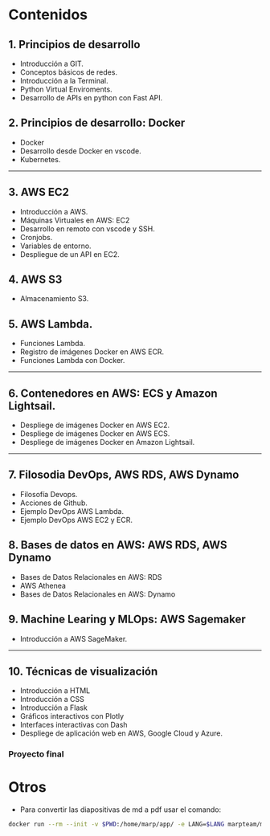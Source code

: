 # Contenidos

## 1. Principios de desarrollo
- Introducción a GIT.
- Conceptos básicos de redes.
- Introducción a la Terminal.
- Python Virtual Enviroments.
- Desarrollo de APIs en python con Fast API.

## 2. Principios de desarrollo: Docker
- Docker
- Desarrollo desde Docker en vscode.
- Kubernetes.

---

## 3. AWS EC2
- Introducción a AWS.
- Máquinas Virtuales en AWS: EC2
- Desarrollo en remoto con vscode y SSH.
- Cronjobs.
- Variables de entorno.
- Despliegue de un API en EC2.

## 4. AWS S3
- Almacenamiento S3.

## 5. AWS Lambda.
- Funciones Lambda.
- Registro de imágenes Docker en AWS ECR.
- Funciones Lambda con Docker.

---

## 6. Contenedores en AWS: ECS y Amazon Lightsail.
- Despliege de imágenes Docker en AWS EC2.
- Despliege de imágenes Docker en AWS ECS.
- Despliege de imágenes Docker en Amazon Lightsail.


---

## 7. Filosodia DevOps, AWS RDS, AWS Dynamo
- Filosofía Devops.
- Acciones de Github.
- Ejemplo DevOps AWS Lambda.
- Ejemplo DevOps AWS EC2 y ECR.

## 8. Bases de datos en AWS: AWS RDS, AWS Dynamo
- Bases de Datos Relacionales en AWS: RDS
- AWS Athenea
- Bases de Datos Relacionales en AWS: Dynamo

## 9. Machine Learing y MLOps: AWS Sagemaker
- Introducción a AWS SageMaker.

---

## 10. Técnicas de visualización
- Introducción a HTML
- Introducción a CSS
- Introducción a Flask
- Gráficos interactivos con Plotly
- Interfaces interactivas con Dash
- Despliege de aplicación web en AWS, Google Cloud y Azure.

### Proyecto final

# Otros
- Para convertir las diapositivas de md a pdf usar el comando:
```bash
docker run --rm --init -v $PWD:/home/marp/app/ -e LANG=$LANG marpteam/marp-cli **/*.md  --pdf --allow-local-files
```